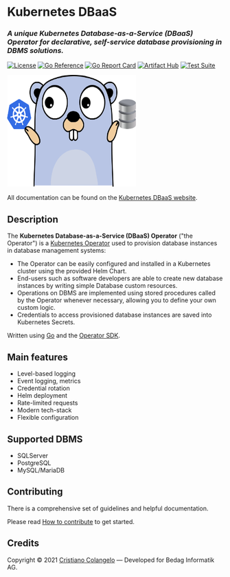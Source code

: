 # Kubernetes DBaaS
### *A unique Kubernetes Database-as-a-Service (DBaaS) Operator for declarative, self-service database provisioning in DBMS solutions.*

[![License](https://img.shields.io/badge/License-Apache%202.0-blue.svg)](https://opensource.org/licenses/Apache-2.0)
[![Go Reference](https://pkg.go.dev/badge/github.com/bedag/kubernetes-dbaas.svg)](https://pkg.go.dev/github.com/bedag/kubernetes-dbaas)
[![Go Report Card](https://goreportcard.com/badge/github.com/bedag/kubernetes-dbaas)](https://goreportcard.com/report/github.com/bedag/kubernetes-dbaas)
[![Artifact Hub](https://img.shields.io/endpoint?url=https://artifacthub.io/badge/repository/kubernetes-dbaas)](https://artifacthub.io/packages/search?repo=kubernetes-dbaas)
[![Test Suite](https://github.com/bedag/kubernetes-dbaas/actions/workflows/go.yaml/badge.svg)](https://github.com/bedag/kubernetes-dbaas/actions/workflows/go.yaml)

<img alt="Kubernetes DBaaS Logo" src="website/static/img/logo.svg" width="300" height="260">

All documentation can be found on the [Kubernetes DBaaS website](https://bedag.github.io/kubernetes-dbaas).

## Description

The **Kubernetes Database-as-a-Service (DBaaS) Operator** ("the Operator") is a [Kubernetes
Operator](https://kubernetes.io/docs/concepts/extend-kubernetes/operator/) used
to provision database instances in database management systems:

- The Operator can be easily configured and installed in a Kubernetes cluster
  using the provided Helm Chart.
- End-users such as software developers are able to create new database
  instances by writing simple Database custom resources.
- Operations on DBMS are implemented using stored procedures called by the
  Operator whenever necessary, allowing you to define your own custom logic.
- Credentials to access provisioned database instances are saved into Kubernetes
  Secrets.
  
Written using [Go](https://go.dev/) and the [Operator SDK](https://github.com/operator-framework/operator-sdk).
  
## Main features

- Level-based logging
- Event logging, metrics
- Credential rotation
- Helm deployment
- Rate-limited requests
- Modern tech-stack
- Flexible configuration

## Supported DBMS

- SQLServer
- PostgreSQL
- MySQL/MariaDB

## Contributing

There is a comprehensive set of guidelines and helpful documentation.

Please read [How to contribute](https://bedag.github.io/kubernetes-dbaas/docs/contributing/how-to-contribute) to get started.

## Credits

Copyright © 2021 [Cristiano Colangelo](https://github.com/criscola) —
Developed for Bedag Informatik AG.
